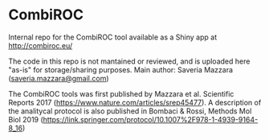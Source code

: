 # CombiROC
Internal repo for the CombiROC tool available as a Shiny app at http://combiroc.eu/

The code in this repo is not mantained or reviewed, and is uploaded here "as-is" for storage/sharing purposes.
Main author: Saveria Mazzara (saveria.mazzara@gmail.com)

The CombiROC tools was first published by Mazzara et al. Scientific Reports 2017 (https://www.nature.com/articles/srep45477). 
A description of the analitycal protocol is also published in Bombaci & Rossi, Methods Mol Biol 2019 (https://link.springer.com/protocol/10.1007%2F978-1-4939-9164-8_16)

